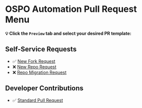 # OSPO Automation Pull Request Menu

**💡 Click the `Preview` tab and select your desired PR template:**

## Self-Service Requests

- ✅ [New Fork Request](?expand=1&template=NEW_FORK_REQUEST.md)
- ❌ [New Repo Request](?expand=1&template=NEW_REPO_REQUEST.md)
- ❌ [Repo Migration Request](?expand=1&template=REPO_MIGRATION_REQUEST.md)

## Developer Contributions

- ✅ [Standard Pull Request](?expand=1&template=STANDARD_PULL_REQUEST.md)
